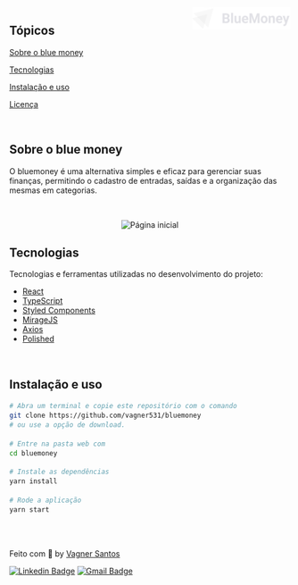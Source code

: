
<img align="right" src="src/assets/Logo.svg" width="35%" alt="blue money">

## Tópicos 

[Sobre o blue money](#sobre-o-blue-money)

[Tecnologias](#tecnologias)

[Instalação e uso](#instalação-e-uso)

[Licença](#licença)

<br>

## Sobre o blue money

O bluemoney é uma alternativa simples e eficaz para gerenciar suas finanças, permitindo o cadastro de entradas, saídas e a organização das mesmas em categorias.

<br>

<p align="center">
  <img src=".github/cover.png" alt="Página inicial">
</p>

## Tecnologias

Tecnologias e ferramentas utilizadas no desenvolvimento do projeto:

- [React](https://reactjs.org/)
- [TypeScript](https://www.typescriptlang.org/)
- [Styled Components](https://styled-components.com/)
- [MirageJS](https://miragejs.com/)
- [Axios](https://github.com/axios/axios)
- [Polished](https://polished.js.org/)

<br>

## Instalação e uso

```bash
# Abra um terminal e copie este repositório com o comando
git clone https://github.com/vagner531/bluemoney
# ou use a opção de download.

# Entre na pasta web com 
cd bluemoney

# Instale as dependências
yarn install

# Rode a aplicação
yarn start
```

<br>


<br>


Feito com :blue_heart: by [Vagner Santos](https://github.com/vagner531)

[![Linkedin Badge](https://img.shields.io/badge/-Vagner%20Santos-0d99ff?style=flat-square&logo=Linkedin&logoColor=white&link=https://www.linkedin.com/in/vagnersantosnascimento/)](https://www.linkedin.com/in/vagnersantosnascimento/) 
[![Gmail Badge](https://img.shields.io/badge/-vagnerndsantos@gmail.com-0d99ff?style=flat-square&logo=Gmail&logoColor=white&link=mailto:vganerndsantos@gmail.com)](mailto:vagnerndsantos@gmail.com)
